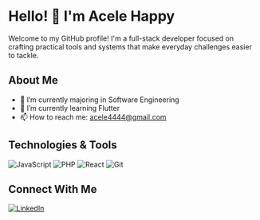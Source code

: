 # Hello! 👋 I'm Acele Happy

Welcome to my GitHub profile! I'm a full-stack developer focused on crafting practical tools and systems that make everyday challenges easier to tackle.

## About Me
- 🔭 I’m currently majoring in Software Engineering
- 🌱 I’m currently learning Flutter
- 📫 How to reach me: acele4444@gmail.com

## Technologies & Tools
![JavaScript](https://img.shields.io/badge/-JavaScript-F7DF1E?logo=javascript&logoColor=black)
![PHP](https://img.shields.io/badge/-PHP-3776AB?logo=python&logoColor=white)
![React](https://img.shields.io/badge/-React-61DAFB?logo=react&logoColor=black)
![Git](https://img.shields.io/badge/-Git-F05032?logo=git&logoColor=white)

## Connect With Me
[![LinkedIn](https://img.shields.io/badge/LinkedIn-blue?logo=linkedin)](linkedin.com/in/acele-happy-b9a7411b5/)

